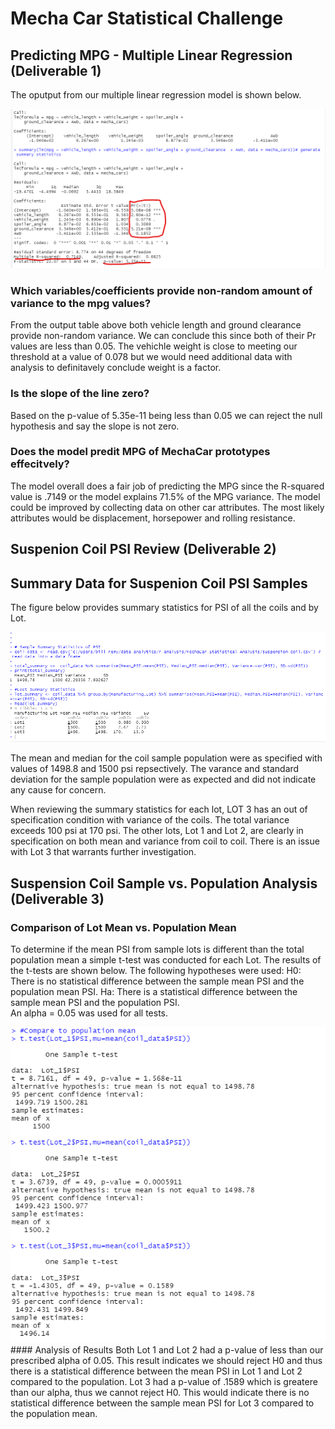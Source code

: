 # Mecha Car Statistical Challenge
## Predicting MPG - Multiple Linear Regression (Deliverable 1)
The oputput from our multiple linear regression model is shown below.

<img src="linear_regression_model_output.png">

### Which variables/coefficients provide non-random amount of variance to the mpg values?
From  the output table above both vehicle length and ground clearance provide non-random variance.  We can conclude this since both of their Pr values are less than 0.05.  The vehichle weight is close to meeting our threshold at a value of 0.078 but we would need additional data with analysis to definitavely conclude weight is a factor.

### Is the slope of the line zero?
Based on the p-value of 5.35e-11 being less than 0.05 we can reject the null hypothesis and say the slope is not zero.

### Does the model predit MPG of MechaCar prototypes effecitvely?
The model overall does a fair job of predicting the MPG since the R-squared value is .7149 or the model explains 71.5% of the MPG variance.  The model could be improved by collecting data on other car attributes.  The most likely attributes would be displacement, horsepower and rolling resistance.

## Suspenion Coil PSI Review (Deliverable 2)
## Summary Data for Suspenion Coil PSI Samples

The figure below provides summary statistics for PSI of all the coils and by Lot.

<img src="Coil_Summary_Stats.png">

The mean and median for the coil sample population were as specified with values of 1498.8 and 1500 psi repsectively.  The varance and standard deviation for the sample population were as expected and did not indicate any cause for concern.

When reviewing the summary statistics for each lot, LOT 3 has an out of specification condition with variance of the coils.  The total variance exceeds 100 psi at 170 psi.  The other lots, Lot 1 and Lot 2, are clearly in specification on both mean and variance from coil to coil.  There is an issue with Lot 3 that warrants further investigation.

## Suspension Coil Sample vs. Population Analysis (Deliverable 3)
### Comparison of Lot Mean vs. Population Mean
To determine if the mean PSI from sample lots is different than the total population mean a simple t-test was conducted for each Lot.  The results of the t-tests are shown below.
The following hypotheses were used:
H0: There is no statistical difference between the sample mean PSI and the population mean PSI.
Ha: There is a statistical difference between the sample mean PSI and the population PSI.  
An alpha = 0.05 was used for all tests.

<img src="Sample_mean_to_Population.png">
#### Analysis of Results
Both Lot 1 and Lot 2 had a p-value of less than our prescribed alpha of 0.05.  This result indicates we should reject H0 and thus there is a statistical difference between the mean PSI in Lot 1 and Lot 2 compared to the population.
Lot 3 had a p-value  of .1589 which is greatere than our alpha, thus we cannot reject H0.  This would indicate there is no statistical difference between the sample mean PSI for Lot 3 compared to the population mean.
